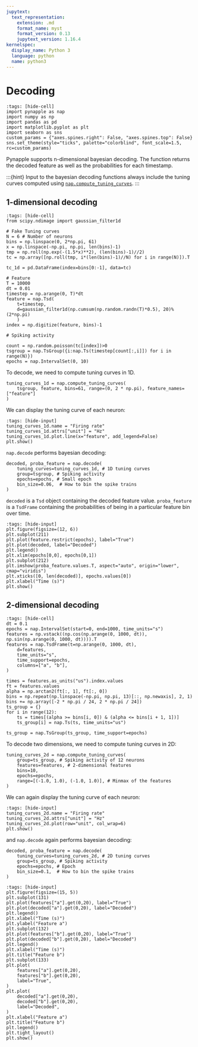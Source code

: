 ```yaml
---
jupytext:
  text_representation:
    extension: .md
    format_name: myst
    format_version: 0.13
    jupytext_version: 1.16.4
kernelspec:
  display_name: Python 3
  language: python
  name: python3
---
```


# Decoding

```{code-cell} ipython3
:tags: [hide-cell]
import pynapple as nap
import numpy as np
import pandas as pd
import matplotlib.pyplot as plt
import seaborn as sns
custom_params = {"axes.spines.right": False, "axes.spines.top": False}
sns.set_theme(style="ticks", palette="colorblind", font_scale=1.5, rc=custom_params)
```

<!-- #region -->
Pynapple supports n-dimensional bayesian decoding. 
The function returns the decoded feature as well as the probabilities for each timestamp. 


:::{hint}
Input to the bayesian decoding functions always include the tuning curves computed using [`nap.compute_tuning_curves`](pynapple.process.tuning_curves.compute_tuning_curves).
:::

## 1-dimensional decoding
<!-- #endregion -->

```{code-cell} ipython3
:tags: [hide-cell]
from scipy.ndimage import gaussian_filter1d

# Fake Tuning curves
N = 6 # Number of neurons
bins = np.linspace(0, 2*np.pi, 61)
x = np.linspace(-np.pi, np.pi, len(bins)-1)
tmp = np.roll(np.exp(-(1.5*x)**2), (len(bins)-1)//2)
tc = np.array([np.roll(tmp, i*(len(bins)-1)//N) for i in range(N)]).T

tc_1d = pd.DataFrame(index=bins[0:-1], data=tc)

# Feature
T = 10000
dt = 0.01
timestep = np.arange(0, T)*dt
feature = nap.Tsd(
    t=timestep,
    d=gaussian_filter1d(np.cumsum(np.random.randn(T)*0.5), 20)%(2*np.pi)
    )
index = np.digitize(feature, bins)-1

# Spiking activity

count = np.random.poisson(tc[index])>0
tsgroup = nap.TsGroup({i:nap.Ts(timestep[count[:,i]]) for i in range(N)})
epochs = nap.IntervalSet(0, 10)
```

To decode, we need to compute tuning curves in 1D.

```{code-cell} ipython3
tuning_curves_1d = nap.compute_tuning_curves(
    tsgroup, feature, bins=61, range=(0, 2 * np.pi), feature_names=["feature"]
)
```

We can display the tuning curve of each neuron:

```{code-cell} ipython3
:tags: [hide-input]
tuning_curves_1d.name = "Firing rate"
tuning_curves_1d.attrs["unit"] = "Hz"
tuning_curves_1d.plot.line(x="feature", add_legend=False)
plt.show()
```

`nap.decode` performs bayesian decoding:

```{code-cell} ipython3
decoded, proba_feature = nap.decode(
    tuning_curves=tuning_curves_1d, # 1D tuning curves
    group=tsgroup, # Spiking activity
    epochs=epochs, # Small epoch
    bin_size=0.06,  # How to bin the spike trains
)
```

`decoded` is a `Tsd` object containing the decoded feature value.
`proba_feature` is a `TsdFrame` containing the probabilities of being in a particular feature bin over time.

```{code-cell} ipython3
:tags: [hide-input]
plt.figure(figsize=(12, 6))
plt.subplot(211)
plt.plot(feature.restrict(epochs), label="True")
plt.plot(decoded, label="Decoded")
plt.legend()
plt.xlim(epochs[0,0], epochs[0,1])
plt.subplot(212)
plt.imshow(proba_feature.values.T, aspect="auto", origin="lower", cmap="viridis")
plt.xticks([0, len(decoded)], epochs.values[0])
plt.xlabel("Time (s)")
plt.show()
```

## 2-dimensional decoding

```{code-cell} ipython3
:tags: [hide-cell]
dt = 0.1
epochs = nap.IntervalSet(start=0, end=1000, time_units="s")
features = np.vstack((np.cos(np.arange(0, 1000, dt)), np.sin(np.arange(0, 1000, dt)))).T
features = nap.TsdFrame(t=np.arange(0, 1000, dt),
    d=features,
    time_units="s",
    time_support=epochs,
    columns=["a", "b"],
)

times = features.as_units("us").index.values
ft = features.values
alpha = np.arctan2(ft[:, 1], ft[:, 0])
bins = np.repeat(np.linspace(-np.pi, np.pi, 13)[::, np.newaxis], 2, 1)
bins += np.array([-2 * np.pi / 24, 2 * np.pi / 24])
ts_group = {}
for i in range(12):
    ts = times[(alpha >= bins[i, 0]) & (alpha <= bins[i + 1, 1])]
    ts_group[i] = nap.Ts(ts, time_units="us")

ts_group = nap.TsGroup(ts_group, time_support=epochs)
```

To decode two dimensions, we need to compute tuning curves in 2D:

```{code-cell} ipython3
tuning_curves_2d = nap.compute_tuning_curves(
    group=ts_group, # Spiking activity of 12 neurons
    features=features, # 2-dimensional features
    bins=10,
    epochs=epochs,
    range=[(-1.0, 1.0), (-1.0, 1.0)], # Minmax of the features
)
```

We can again display the tuning curve of each neuron:

```{code-cell} ipython3
:tags: [hide-input]
tuning_curves_2d.name = "Firing rate"
tuning_curves_2d.attrs["unit"] = "Hz"
tuning_curves_2d.plot(row="unit", col_wrap=6)
plt.show()
```

and `nap.decode` again performs bayesian decoding:

```{code-cell} ipython3
decoded, proba_feature = nap.decode(
    tuning_curves=tuning_curves_2d, # 2D tuning curves
    group=ts_group, # Spiking activity
    epochs=epochs, # Epoch
    bin_size=0.1,  # How to bin the spike trains
)
```

```{code-cell} ipython3
:tags: [hide-input]
plt.figure(figsize=(15, 5))
plt.subplot(131)
plt.plot(features["a"].get(0,20), label="True")
plt.plot(decoded["a"].get(0,20), label="Decoded")
plt.legend()
plt.xlabel("Time (s)")
plt.ylabel("Feature a")
plt.subplot(132)
plt.plot(features["b"].get(0,20), label="True")
plt.plot(decoded["b"].get(0,20), label="Decoded")
plt.legend()
plt.xlabel("Time (s)")
plt.title("Feature b")
plt.subplot(133)
plt.plot(
    features["a"].get(0,20),
    features["b"].get(0,20),
    label="True",
)
plt.plot(
    decoded["a"].get(0,20),
    decoded["b"].get(0,20),
    label="Decoded",
)
plt.xlabel("Feature a")
plt.title("Feature b")
plt.legend()
plt.tight_layout()
plt.show()
```
